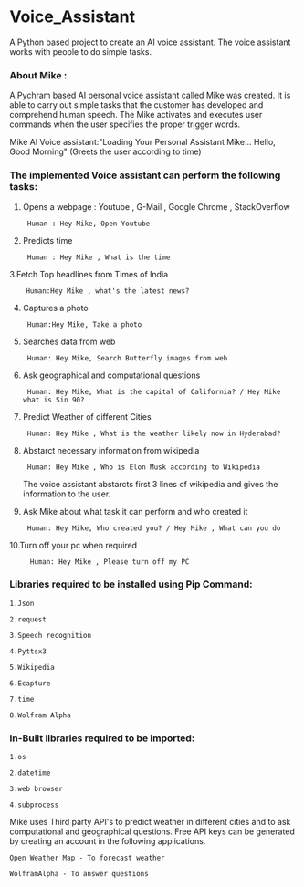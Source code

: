 # Voice_Assistant

A Python based project to create an AI voice assistant. The voice assistant works with people to do simple tasks.


### About Mike :

A Pychram based AI personal voice assistant called Mike was created. It is able to carry out simple tasks that the customer has developed and comprehend human speech. The Mike activates and executes user commands when the user specifies the proper trigger words. 

Mike AI Voice assistant:"Loading Your Personal Assistant Mike...
                          Hello, Good Morning" (Greets the user according to time)



### The implemented Voice assistant can perform the following tasks:


1. Opens a webpage : Youtube , G-Mail , Google Chrome , StackOverflow 
	
	
		Human : Hey Mike, Open Youtube
		
		
2. Predicts time 
	
	
		Human : Hey Mike , What is the time
		
		
3.Fetch Top headlines from Times of India
	
         
		Human:Hey Mike , what's the latest news?
		
		
4. Captures a photo
	
  		
		Human:Hey Mike, Take a photo
		
		
5. Searches data from web
	
   		
		Human: Hey Mike, Search Butterfly images from web
		
		
6. Ask geographical and computational questions
	
  	 	
		Human: Hey Mike, What is the capital of California? / Hey Mike what is Sin 90?
		
		
7. Predict Weather of different Cities
   		
	
		Human: Hey Mike , What is the weather likely now in Hyderabad?
		
	
8. Abstarct necessary information from wikipedia
	
   		
		Human: Hey Mike , Who is Elon Musk according to Wikipedia
		
		
   The voice assistant abstarcts first 3 lines of wikipedia and gives the information to the user.
	
	
9. Ask Mike about what task it can perform and who created it
	
   		
	  	Human: Hey Mike, Who created you? / Hey Mike , What can you do
		
		
10.Turn off your pc when required
   		

   		 Human: Hey Mike , Please turn off my PC



### Libraries required to be installed using Pip Command:
	
	1.Json
	
	2.request
	
	3.Speech recognition
	
 	4.Pyttsx3
	
	5.Wikipedia
	
	6.Ecapture
	
	7.time
	
	8.Wolfram Alpha


### In-Built libraries required to be imported:

	1.os
	
	2.datetime
	
	3.web browser
	
	4.subprocess



Mike uses Third party API's to predict weather in different cities and to ask computational and geographical questions. 
Free API keys can be generated by creating an account in the following applications.  
	
	Open Weather Map - To forecast weather
	
	WolframAlpha - To answer questions
	



